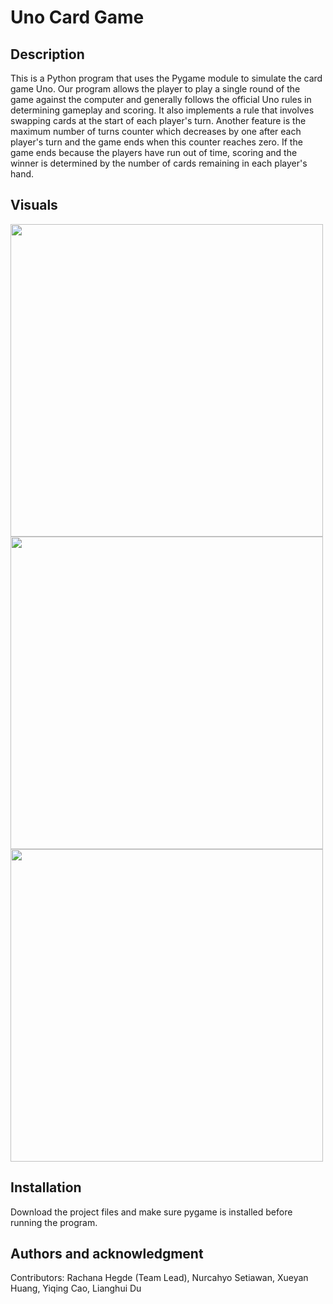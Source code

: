 # Uno Card Game

## Description
This is a Python program that uses the Pygame module to simulate the card game Uno. Our program allows the player to play a single round of the game against the computer and generally follows the official Uno rules in determining gameplay and scoring. It also implements a rule that involves swapping cards at the start of each player's turn. Another feature is the maximum number of turns counter which decreases by one after each player's turn and the game ends when this counter reaches zero. If the game ends because the players have run out of time, scoring and the winner is determined by the number of cards remaining in each player's hand.

## Visuals
<img src="/assets/uno-opening-screen-screenshot.png" style="width:500px;"><br>
<img src="/assets/uno-main-gameplay-screenshot.png" style="width:500px;"><br>
<img src="/assets/uno-end-game-screenshot.png" style="width:500px;">

## Installation
Download the project files and make sure pygame is installed before running the program.

## Authors and acknowledgment
Contributors: Rachana Hegde (Team Lead), Nurcahyo Setiawan, Xueyan Huang, Yiqing Cao, Lianghui Du
